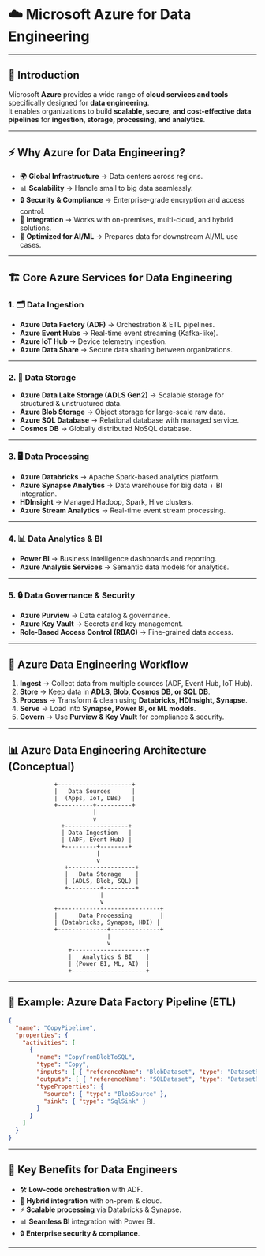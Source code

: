 # ☁️ Microsoft Azure for Data Engineering

---

## 📌 Introduction
Microsoft **Azure** provides a wide range of **cloud services and tools** specifically designed for **data engineering**.  
It enables organizations to build **scalable, secure, and cost-effective data pipelines** for **ingestion, storage, processing, and analytics**.

---

## ⚡ Why Azure for Data Engineering?
- 🌍 **Global Infrastructure** → Data centers across regions.  
- 📊 **Scalability** → Handle small to big data seamlessly.  
- 🔒 **Security & Compliance** → Enterprise-grade encryption and access control.  
- 🔌 **Integration** → Works with on-premises, multi-cloud, and hybrid solutions.  
- 🚀 **Optimized for AI/ML** → Prepares data for downstream AI/ML use cases.  

---

## 🏗️ Core Azure Services for Data Engineering

### 1. 🗂️ **Data Ingestion**
- **Azure Data Factory (ADF)** → Orchestration & ETL pipelines.  
- **Azure Event Hubs** → Real-time event streaming (Kafka-like).  
- **Azure IoT Hub** → Device telemetry ingestion.  
- **Azure Data Share** → Secure data sharing between organizations.  

---

### 2. 💾 **Data Storage**
- **Azure Data Lake Storage (ADLS Gen2)** → Scalable storage for structured & unstructured data.  
- **Azure Blob Storage** → Object storage for large-scale raw data.  
- **Azure SQL Database** → Relational database with managed service.  
- **Cosmos DB** → Globally distributed NoSQL database.  

---

### 3. 🖥️ **Data Processing**
- **Azure Databricks** → Apache Spark-based analytics platform.  
- **Azure Synapse Analytics** → Data warehouse for big data + BI integration.  
- **HDInsight** → Managed Hadoop, Spark, Hive clusters.  
- **Azure Stream Analytics** → Real-time event stream processing.  

---

### 4. 📊 **Data Analytics & BI**
- **Power BI** → Business intelligence dashboards and reporting.  
- **Azure Analysis Services** → Semantic data models for analytics.  

---

### 5. 🔒 **Data Governance & Security**
- **Azure Purview** → Data catalog & governance.  
- **Azure Key Vault** → Secrets and key management.  
- **Role-Based Access Control (RBAC)** → Fine-grained data access.  

---

## 🔄 Azure Data Engineering Workflow

1. **Ingest** → Collect data from multiple sources (ADF, Event Hub, IoT Hub).  
2. **Store** → Keep data in **ADLS, Blob, Cosmos DB, or SQL DB**.  
3. **Process** → Transform & clean using **Databricks, HDInsight, Synapse**.  
4. **Serve** → Load into **Synapse, Power BI, or ML models**.  
5. **Govern** → Use **Purview & Key Vault** for compliance & security.  

---

## 📊 Azure Data Engineering Architecture (Conceptual)

```
             +---------------------+
             |   Data Sources      |
             |  (Apps, IoT, DBs)   |
             +----------+----------+
                        |
                        v
               +------------------+
               | Data Ingestion   |
               | (ADF, Event Hub) |
               +---------+--------+
                         |
                         v
                +-------------------+
                |   Data Storage    |
                | (ADLS, Blob, SQL) |
                +---------+---------+
                          |
                          v
             +-----------------------------+
             |      Data Processing        |
             | (Databricks, Synapse, HDI) |
             +--------------+--------------+
                            |
                            v
                 +---------------------+
                 |   Analytics & BI    |
                 | (Power BI, ML, AI)  |
                 +---------------------+
```

---

## 🚀 Example: Azure Data Factory Pipeline (ETL)

```json
{
  "name": "CopyPipeline",
  "properties": {
    "activities": [
      {
        "name": "CopyFromBlobToSQL",
        "type": "Copy",
        "inputs": [ { "referenceName": "BlobDataset", "type": "DatasetReference" } ],
        "outputs": [ { "referenceName": "SQLDataset", "type": "DatasetReference" } ],
        "typeProperties": {
          "source": { "type": "BlobSource" },
          "sink": { "type": "SqlSink" }
        }
      }
    ]
  }
}
````

---

## 🎯 Key Benefits for Data Engineers

* 🛠️ **Low-code orchestration** with ADF.
* 🔄 **Hybrid integration** with on-prem & cloud.
* ⚡ **Scalable processing** via Databricks & Synapse.
* 📊 **Seamless BI** integration with Power BI.
* 🔒 **Enterprise security & compliance**.

---
